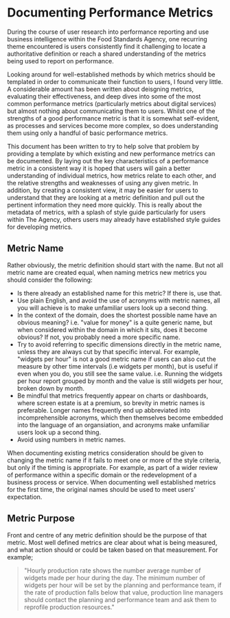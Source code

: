 # Documenting Performance Metrics

During the course of user research into performance reporting and use business intelligence within the Food Standards Agency, one recurring theme encountered is users consistently find it challenging to locate a authoritative definition or reach a shared understanding of the metrics being used to report on performance.

Looking around for well-established methods by which metrics should be templated in order to communicate their function to users, I found very little. A considerable amount has been written about deisgning metrics, evaluating their effectiveness, and deep dives into some of the most common performance metrics (particularly metrics about digital services) but almost nothing about communicating them to users. Whilst one of the strengths of a good performance metric is that it is somewhat self-evident, as processes and services become more complex, so does understanding them using only a handful of basic performance metrics.

This document has been written to try to help solve that problem by providing a template by which existing and new performance metrics can be documented. By laying out the key characteristics of a performance metric in a consistent way it is hoped that users will gain a better understanding of individual metrics, how metrics relate to each other, and the relative strengths and weaknesses of using any given metric. In addition, by creating a consistent view, it may be easier for users to understand that they are looking at a metric definition and pull out the pertinent information they need more quickly. This is really about the metadata of metrics, with a splash of style guide particularly for users within The Agency, others users may already have established style guides for developing metrics.

## Metric Name

Rather obviously, the metric definition should start with the name. But not all metric name are created equal, when naming metrics new metrics you should consider the following:
 
 - Is there already an established name for this metric? If there is, use that.
 - Use plain English, and avoid the use of acronyms with metric names, all you will achieve is to make unfamiliar users look up a second thing.
 - In the context of the domain, does the shortest possible name have an obvious meaning? i.e. "value for money" is a quite generic name, but when considered within the domain in which it sits, does it become obvious? If not, you probably need a more specific name.
 - Try to avoid referring to specific dimensions directly in the metric name, unless they are always cut by that specific interval. For example, "widgets per hour" is not a good metric name if users can also cut the measure by other time intervals (i.e widgets per month), but is useful if even when you do, you still see the same value. i.e. Running the widgets per hour report grouped by month and the value is still widgets per hour, broken down by month.
 - Be mindful that metrics frequently appear on charts or dashboards, where screen estate is at a premium, so brevity in metric names is preferable. Longer names frequently end up abbreviated into incomprehensible acronyms, which then themselves become embedded into the language of an organsiation, and acronyms make unfamiliar users look up a second thing.
 - Avoid using numbers in metric names.
 
 When documenting existing metrics consideration should be given to changing the metric name if it fails to meet one or more of the style criteria, but only if the timing is appropriate. For example, as part of a wider review of performance within a specific domain or the redevelopment of a business process or service. When documenting well established metrics for the first time, the original names should be used to meet users' expectation.
 
 ## Metric Purpose
 
 Front and centre of any metric definition should be the purpose of that metric. Most well defined metrics are clear about what is being measured, and what action should or could be taken based on that measurement. For example;
> "Hourly production rate shows the number average number of widgets made per hour during the day. The minimum number of widgets per hour will be set by the planning and performance team, if the rate of production falls below that value, production line managers should contact the planning and performance team and ask them to reprofile production resources."